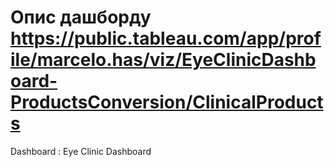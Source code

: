 # Опис дашборду https://public.tableau.com/app/profile/marcelo.has/viz/EyeClinicDashboard-ProductsConversion/ClinicalProducts 
Dashboard : Eye Clinic Dashboard
